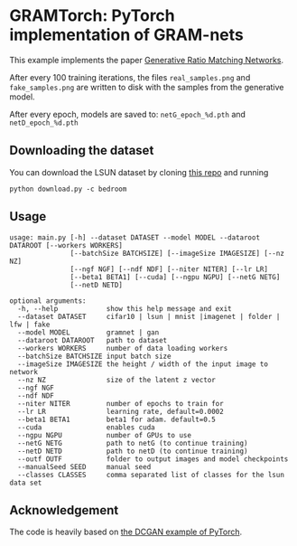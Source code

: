 # GRAMTorch: PyTorch implementation of GRAM-nets

This example implements the paper [Generative Ratio Matching Networks](https://openreview.net/forum?id=SJg7spEYDS).

After every 100 training iterations, the files `real_samples.png` and `fake_samples.png` are written to disk
with the samples from the generative model.

After every epoch, models are saved to: `netG_epoch_%d.pth` and `netD_epoch_%d.pth`

## Downloading the dataset
You can download the LSUN dataset by cloning [this repo](https://github.com/fyu/lsun) and running
```
python download.py -c bedroom
```

## Usage
```
usage: main.py [-h] --dataset DATASET --model MODEL --dataroot DATAROOT [--workers WORKERS]
               [--batchSize BATCHSIZE] [--imageSize IMAGESIZE] [--nz NZ]
               [--ngf NGF] [--ndf NDF] [--niter NITER] [--lr LR]
               [--beta1 BETA1] [--cuda] [--ngpu NGPU] [--netG NETG]
               [--netD NETD]

optional arguments:
  -h, --help            show this help message and exit
  --dataset DATASET     cifar10 | lsun | mnist |imagenet | folder | lfw | fake
  --model MODEL         gramnet | gan
  --dataroot DATAROOT   path to dataset
  --workers WORKERS     number of data loading workers
  --batchSize BATCHSIZE input batch size
  --imageSize IMAGESIZE the height / width of the input image to network
  --nz NZ               size of the latent z vector
  --ngf NGF
  --ndf NDF
  --niter NITER         number of epochs to train for
  --lr LR               learning rate, default=0.0002
  --beta1 BETA1         beta1 for adam. default=0.5
  --cuda                enables cuda
  --ngpu NGPU           number of GPUs to use
  --netG NETG           path to netG (to continue training)
  --netD NETD           path to netD (to continue training)
  --outf OUTF           folder to output images and model checkpoints
  --manualSeed SEED     manual seed
  --classes CLASSES     comma separated list of classes for the lsun data set
```

## Acknowledgement

The code is heavily based on [the DCGAN example of PyTorch](https://github.com/pytorch/examples/tree/master/dcgan).
